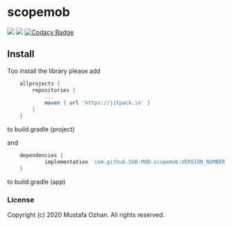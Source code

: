 # scopemob

[![](https://jitci.com/gh/SUB-MOB/scopemob/svg)](https://jitci.com/gh/SUB-MOB/scopemob)
[![](https://jitpack.io/v/SUB-MOB/scopemob.svg)](https://jitpack.io/#SUB-MOB/scopemob)
[![Codacy Badge](https://api.codacy.com/project/badge/Grade/35c32a0221ab44e18400834c35b8f402)](https://www.codacy.com/gh/SUB-MOB/scopemob?utm_source=github.com&amp;utm_medium=referral&amp;utm_content=SUB-MOB/scopemob&amp;utm_campaign=Badge_Grade)

## Install

Too install the library please add
```gradle
	allprojects {
		repositories {
			...
			maven { url 'https://jitpack.io' }
		}
	}
```
to build.gradle (project)

and
```gradle
	dependencies {
	        implementation 'com.github.SUB-MOB:scopemob:VERSION_NUMBER'
	}
```
to build.gradle (app)

### License
Copyright (c) 2020 Mustafa Ozhan. All rights reserved.
